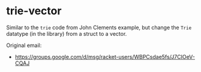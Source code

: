 trie-vector
===

Similar to the `trie` code from John Clements example, but change the
`Trie` datatype (in the library) from a struct to a vector.

Original email:
- https://groups.google.com/d/msg/racket-users/WBPCsdae5fs/J7CIOeV-CQAJ
